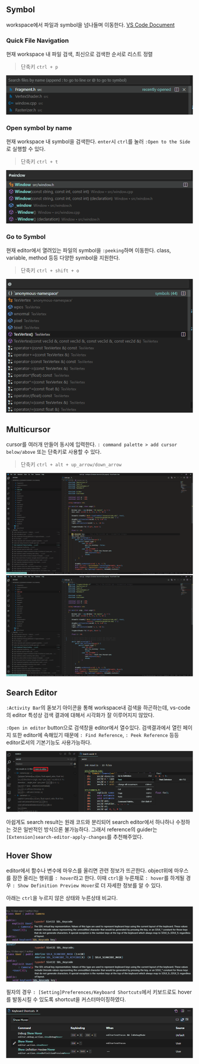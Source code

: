## Symbol

 workspace에서 파일과 symbol을 넘나들며 이동한다. [VS Code Document](https://code.visualstudio.com/docs/editor/editingevolved)

### Quick File Navigation

 현재 workspace 내 파일 검색, 최신으로 검색한 순서로 리스트 정렬

> 단축키 `ctrl + p`

![go-to-file](rsc/go-to-file.png)

### Open symbol by name

 현재 workspace 내 symbol을 검색한다. `enter`시 `ctrl`를 눌러 `:Open to the Side`로 실행할 수 있다.

> 단축키 `ctrl + t`

![open-symbol](rsc/open-symbol.png)

### Go to Symbol

 현재 editor에서 열려있는 파일의 symbol을 `:peeking`하며 이동한다. class, variable, method 등등 다양한 symbol을 지원한다.

> 단축키 `ctrl + shift + o`

![go-to-symbol](rsc/go-to-symbol.png)

## Multicursor

 cursor를 여러개 만들어 동시에 입력한다. `: command palette > add cursor below/above` 또는 단축키로 사용할 수 있다.

> 단축키 `ctrl + alt + up_arrow/down_arrow`

![multi-cursor1](rsc/multicursor1.gif)
![multi-cursor2](rsc/multicursor2.gif)

## Search Editor

 `:Activity Bar`의 돋보기 아이콘을 통해 workspace내 검색을 하곤하는데, vs-code의 editor 특성상 검색 결과에 대해서 시각화가 잘 이루어지지 않았다.

 `:Open in editor` button으로 검색창을 editor에서 열수있다. 검색결과에서 열린 페이지 또한 editor에 속해있기 때문에 `: Find Reference`, `: Peek Reference` 등등 editor로서의 기본기능도 사용가능하다.

 ![search-editor-open](rsc/search_editor_open.png)

 아쉽게도 search result는 원래 코드와 분리되어 search editor에서 하나하나 수정하는 것은 일반적인 방식으론 불가능하다. 그래서 reference의 guider는 `[Extension]search-editor-apply-changes`를 추천해주었다.

## Hover Show

 editor에서 함수나 변수에 마우스를 올리면 관련 정보가 뜨곤한다. object위에 마우스를 잠깐 올리는 행위를 `: hover`라고 한다. 이때 `ctrl`을 누른채로 `: hover`를 하게될 경우 `: Show Definition Preview Hover`로 더 자세한 정보를 알 수 있다.

 아래는 `ctrl`을 누르지 않은 상태와 누른상태 비교다.

![hover-diff](rsc/hover.png)

 필자의 경우 `: [Setting]Preferences/Keyboard Shortcuts`에서 키보드로도 hover를 발동시킬 수 있도록 shortcut을 커스터마이징하였다.

![hover-custom setting](rsc/hoversetting.png)